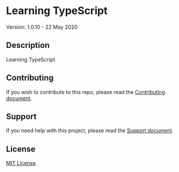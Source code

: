 # Learning TypeScript

Version: 1.0.10 - 22 May 2020

## Description

Learning TypeScript.

## Contributing

If you wish to contribute to this repo, please read the [Contributing document](.github/CONTRIBUTING.md).

## Support

If you need help with this project, please read the [Support document](.github/SUPPORT.md).

## License

[MIT License](LICENSE).

